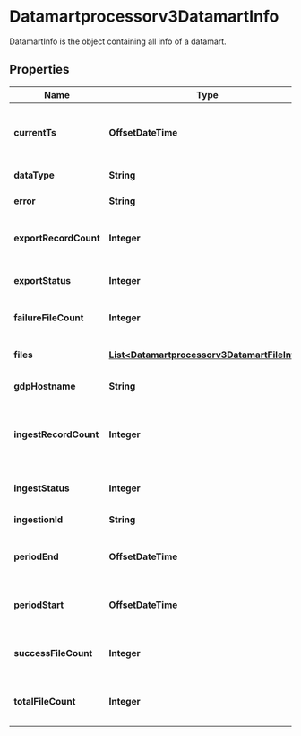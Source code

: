 

# Datamartprocessorv3DatamartInfo

DatamartInfo is the object containing all info of a datamart.

## Properties

| Name | Type | Description | Notes |
|------------ | ------------- | ------------- | -------------|
|**currentTs** | **OffsetDateTime** | Timestamp in UTC when the entry was made. |  [optional] |
|**dataType** | **String** | Type of datamart. |  [optional] |
|**error** | **String** | Errors if any. |  [optional] |
|**exportRecordCount** | **Integer** | Total records exported from GDP. |  [optional] |
|**exportStatus** | **Integer** | Export status of datamart. |  [optional] |
|**failureFileCount** | **Integer** | Total failed files in a datamart. |  [optional] |
|**files** | [**List&lt;Datamartprocessorv3DatamartFileInfo&gt;**](Datamartprocessorv3DatamartFileInfo.md) | File info inside a datamart. |  [optional] |
|**gdpHostname** | **String** | GDP hostname. |  [optional] |
|**ingestRecordCount** | **Integer** | Total numbers of records ingested for this datamart. |  [optional] |
|**ingestStatus** | **Integer** | Ingest status of datamart. |  [optional] |
|**ingestionId** | **String** | Ingestion id. |  [optional] |
|**periodEnd** | **OffsetDateTime** | Wnding time period of data in datamart. |  [optional] |
|**periodStart** | **OffsetDateTime** | Starting time period of data in datamart. |  [optional] |
|**successFileCount** | **Integer** | Total successful files in a datamart. |  [optional] |
|**totalFileCount** | **Integer** | Total file count inside a datamart. |  [optional] |



